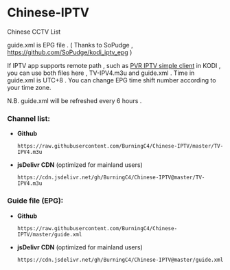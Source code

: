 # Chinese-IPTV

Chinese CCTV List

   guide.xml is EPG file . ( Thanks to SoPudge , https://github.com/SoPudge/kodi_iptv_epg )

If IPTV app supports remote path , such as [PVR IPTV simple client](https://kodi.wiki/view/Add-on:PVR_IPTV_Simple_Client) in KODI , you can use both files here , TV-IPV4.m3u and guide.xml . Time in guide.xml is UTC+8 . You can change EPG time shift number according to your time zone.

N.B. guide.xml will be refreshed every 6 hours .

### Channel list:
   * **Github**
      ```
      https://raw.githubusercontent.com/BurningC4/Chinese-IPTV/master/TV-IPV4.m3u
      ```
   * **jsDelivr CDN** (optimized for mainland users) 
      ```
      https://cdn.jsdelivr.net/gh/BurningC4/Chinese-IPTV@master/TV-IPV4.m3u
      ```
### Guide file (EPG):
   * **Github**
      ```
      https://raw.githubusercontent.com/BurningC4/Chinese-IPTV/master/guide.xml
      ```
   * **jsDelivr CDN** (optimized for mainland users) 
      ```
      https://cdn.jsdelivr.net/gh/BurningC4/Chinese-IPTV@master/guide.xml
      ```
